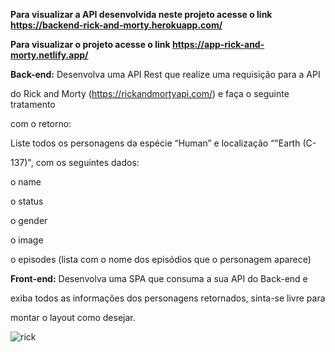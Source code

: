 **Para visualizar a API desenvolvida neste projeto acesse o link https://backend-rick-and-morty.herokuapp.com/**

**Para visualizar o projeto acesse o link https://app-rick-and-morty.netlify.app/**

**Back-end:** Desenvolva uma API Rest que realize uma requisição para a API 

do Rick and Morty (https://rickandmortyapi.com/) e faça o seguinte tratamento 

com o retorno:

Liste todos os personagens da espécie “Human” e localização “"Earth (C-

137)", com os seguintes dados:

o name

o status

o gender

o image

o episodes (lista com o nome dos episódios que o personagem aparece)

**Front-end:** Desenvolva uma SPA que consuma a sua API do Back-end e 

exiba todos as informações dos personagens retornados, sinta-se livre para 

montar o layout como desejar.

![rick](https://user-images.githubusercontent.com/57547112/93005841-78f5e080-f52b-11ea-8e02-cf322b342f98.png)
